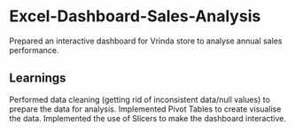 # Excel-Dashboard-Sales-Analysis
Prepared an interactive dashboard for Vrinda store to analyse annual sales performance.

## Learnings
Performed data cleaning (getting rid of inconsistent data/null values) to prepare the data for analysis.
Implemented Pivot Tables to create visualise the data.
Implemented the use of Slicers to make the dashboard interactive.
